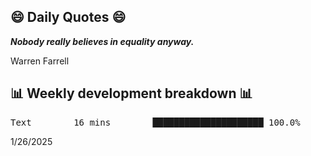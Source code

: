 ## 😄 Daily Quotes 😄

_**Nobody really believes in equality anyway.**_

Warren Farrell



## 📊 Weekly development breakdown 📊

<pre>Text        16 mins        █████████████████████ 100.0%</pre>

1/26/2025